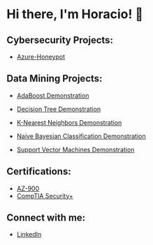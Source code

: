 <h1>Hi there, I'm Horacio! 👋 </h1>

<h2>Cybersecurity Projects:</h2>

- [Azure-Honeypot](https://github.com/horeacio/Azure-Honeypot)
  
<h2>Data Mining Projects:</h2>

- [AdaBoost Demonstration](https://github.com/horeacio/AdaBoost)

- [Decision Tree Demonstration](https://github.com/horeacio/Decision-Tree)

- [K-Nearest Neighbors Demonstration](https://github.com/horeacio/K-Nearest-Neighbors)

- [Naive Bayesian Classification Demonstration](https://github.com/horeacio/Naive-Bayesian-Classification)

- [Support Vector Machines Demonstration](https://github.com/horeacio/Support-Vector-Machines)

<h2>Certifications:</h2>

- [AZ-900](https://learn.microsoft.com/api/credentials/share/en-us/HoracioFlores-7110/7F3D4FA4866F267?sharingId=4CF89229D957894E)
- [CompTIA Security+](https://www.credly.com/badges/a22c9e39-7c6f-4118-b8b0-21467946bf37/public_url)

<h2>Connect with me:</h2>

- [LinkedIn](www.linkedin.com/in/horacio-flores-19599121b)
<!--
**horeacio/horeacio** is a ✨ _special_ ✨ repository because its `README.md` (this file) appears on your GitHub profile.

Here are some ideas to get you started:

- 🔭 I’m currently working on ...
- 🌱 I’m currently learning ...
- 👯 I’m looking to collaborate on ...
- 🤔 I’m looking for help with ...
- 💬 Ask me about ...
- 📫 How to reach me: ...
- 😄 Pronouns: ...
- ⚡ Fun fact: ...
-->
